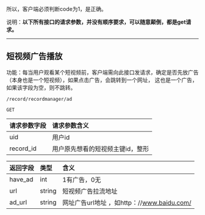 

所以，客户端必须判断code为1，是正确。

说明：**以下所有接口的请求参数，并没有顺序要求，可以随意颠倒，都是get请求。**

----
## 短视频广告播放

功能：每当用户观看某个短视频前，客户端需向此接口发请求，确定是否先放广告（本身也是一个短视频），如果点击广告，会跳转到一个网址，
这也是一个广告，如果该字段为空，则不跳转。
~~~
/record/recordmanager/ad
~~~
~~~
GET
~~~

| 请求参数字段        | 请求参数含义  |
| -------- |:------|
|uid|  用户id|
|record_id| 用户原先想看的短视频主键id，整形  |


| 返回字段        | 类型 |含义  |
| -------- |:------|:------|
| have_ad  | int | 1有广告，0无 |
|url  | string  | 短视频广告拉流地址 |
|ad_url  | string  | 网址广告url地址 ，如http：//www.baidu.com/ |

